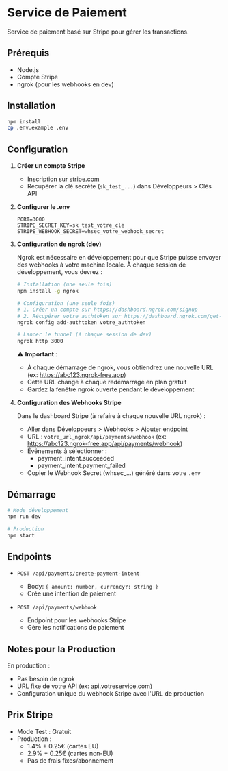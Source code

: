# Service de Paiement

Service de paiement basé sur Stripe pour gérer les transactions.

## Prérequis

- Node.js
- Compte Stripe
- ngrok (pour les webhooks en dev)

## Installation

```bash
npm install
cp .env.example .env
```

## Configuration

1. **Créer un compte Stripe**
   - Inscription sur [stripe.com](https://stripe.com)
   - Récupérer la clé secrète (`sk_test_...`) dans Développeurs > Clés API

2. **Configurer le .env**
   ```env
   PORT=3000
   STRIPE_SECRET_KEY=sk_test_votre_cle
   STRIPE_WEBHOOK_SECRET=whsec_votre_webhook_secret
   ```

3. **Configuration de ngrok (dev)**
   
   Ngrok est nécessaire en développement pour que Stripe puisse envoyer des webhooks à votre machine locale.
   À chaque session de développement, vous devrez :

   ```bash
   # Installation (une seule fois)
   npm install -g ngrok

   # Configuration (une seule fois)
   # 1. Créer un compte sur https://dashboard.ngrok.com/signup
   # 2. Récupérer votre authtoken sur https://dashboard.ngrok.com/get-started/your-authtoken
   ngrok config add-authtoken votre_authtoken

   # Lancer le tunnel (à chaque session de dev)
   ngrok http 3000
   ```

   ⚠️ **Important** : 
   - À chaque démarrage de ngrok, vous obtiendrez une nouvelle URL (ex: https://abc123.ngrok-free.app)
   - Cette URL change à chaque redémarrage en plan gratuit
   - Gardez la fenêtre ngrok ouverte pendant le développement

4. **Configuration des Webhooks Stripe**
   
   Dans le dashboard Stripe (à refaire à chaque nouvelle URL ngrok) :
   - Aller dans Développeurs > Webhooks > Ajouter endpoint
   - URL : `votre_url_ngrok/api/payments/webhook` (ex: https://abc123.ngrok-free.app/api/payments/webhook)
   - Événements à sélectionner :
     - payment_intent.succeeded
     - payment_intent.payment_failed
   - Copier le Webhook Secret (whsec_...) généré dans votre `.env`

## Démarrage

```bash
# Mode développement
npm run dev

# Production
npm start
```

## Endpoints

- `POST /api/payments/create-payment-intent`
  - Body: `{ amount: number, currency?: string }`
  - Crée une intention de paiement

- `POST /api/payments/webhook`
  - Endpoint pour les webhooks Stripe
  - Gère les notifications de paiement

## Notes pour la Production

En production :
- Pas besoin de ngrok
- URL fixe de votre API (ex: api.votreservice.com)
- Configuration unique du webhook Stripe avec l'URL de production

## Prix Stripe

- Mode Test : Gratuit
- Production : 
  - 1.4% + 0.25€ (cartes EU)
  - 2.9% + 0.25€ (cartes non-EU)
  - Pas de frais fixes/abonnement 